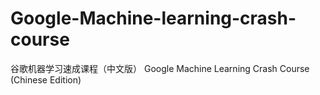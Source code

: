 # Google-Machine-learning-crash-course
谷歌机器学习速成课程（中文版） Google Machine Learning Crash Course (Chinese Edition)
